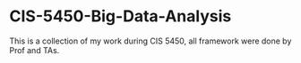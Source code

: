 # CIS-5450-Big-Data-Analysis

This is a collection of my work during CIS 5450, all framework were done by Prof and TAs.
